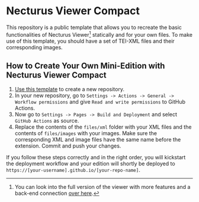 # Necturus Viewer Compact

This repository is a public template that allows you to recreate the basic functionalities of Necturus Viewer[^1] statically and for your own files. To make use of this template, you should have a set of TEI-XML files and their corresponding images.

## How to Create Your Own Mini-Edition with Necturus Viewer Compact

1. [Use this template](https://github.com/new?template_name=Necturus-Viewer-Compact&template_owner=eXtant-CMG) to create a new repository.
2. In your new repository, go to `Settings -> Actions -> General -> Workflow permissions` and give `Read and write permissions` to GitHub Actions.
3. Now go to `Settings -> Pages -> Build and Deployment` and select `GitHub Actions` as source.
4. Replace the contents of the `files/xml` folder with your XML files and the contents of `files/images` with your images. Make sure the corresponding XML and image files have the same name before the extension. Commit and push your changes.

If you follow these steps correctly and in the right order, you will kickstart the deployment workflow and your edition will shortly be deployed to `https://[your-username].github.io/[your-repo-name]`.

[^1]: You can look into the full version of the viewer with more features and a back-end connection [over here](https://github.com/NoonShin/Necturus-Viewer).
